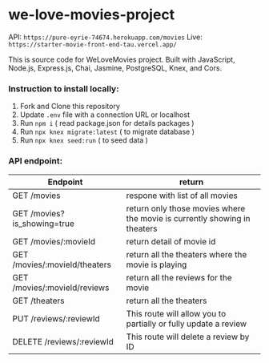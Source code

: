 # we-love-movies-project
API: `https://pure-eyrie-74674.herokuapp.com/movies`
Live: `https://starter-movie-front-end-tau.vercel.app/`

This is source code for WeLoveMovies project. 
Built with JavaScript, Node.js, Express.js, Chai, Jasmine, PostgreSQL, Knex, and Cors.

### Instruction to install locally:
1. Fork and Clone this repository
2. Update `.env` file with a connection URL or localhost
3. Run `npm i` ( read package.json for details packages )
4. Run `npx knex migrate:latest` ( to migrate database )
5. Run `npx knex seed:run` ( to seed data )

### API endpoint:
| Endpoint | return |
| ----------- | ----------- |
| GET /movies | respone with list of all movies |
| GET /movies?is_showing=true | return only those movies where the movie is currently showing in theaters |
| GET /movies/:movieId | return detail of movie id |
| GET /movies/:movieId/theaters | return all the theaters where the movie is playing |
| GET /movies/:movieId/reviews | return all the reviews for the movie |
| GET /theaters | return all the theaters |
| PUT /reviews/:reviewId | This route will allow you to partially or fully update a review |
| DELETE /reviews/:reviewId | This route will delete a review by ID |
